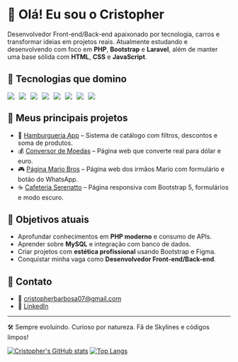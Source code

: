 # 👋 Olá! Eu sou o Cristopher

Desenvolvedor Front-end/Back-end apaixonado por tecnologia, carros e transformar ideias em projetos reais. Atualmente estudando e desenvolvendo com foco em **PHP**, **Bootstrap** e **Laravel**, além de manter uma base sólida com **HTML**, **CSS** e **JavaScript**.

## 🚀 Tecnologias que domino

<div style="display: flex; gap: 10px; flex-wrap: wrap;">
  <img src="https://img.shields.io/badge/HTML5-E34F26?style=flat&logo=html5&logoColor=white"/>
  <img src="https://img.shields.io/badge/CSS3-1572B6?style=flat&logo=css3&logoColor=white"/>
  <img src="https://img.shields.io/badge/JavaScript-F7DF1E?style=flat&logo=javascript&logoColor=black"/>
  <img src="https://img.shields.io/badge/PHP-777BB4?style=flat&logo=php&logoColor=white"/>
  <img src="https://img.shields.io/badge/Bootstrap-7952B3?style=flat&logo=bootstrap&logoColor=white"/>
  <img src="https://img.shields.io/badge/Figma-F24E1E?style=flat&logo=figma&logoColor=white"/>
  <img src="https://img.shields.io/badge/Git-F05032?style=flat&logo=git&logoColor=white"/>
  <img src="https://img.shields.io/badge/GitHub-181717?style=flat&logo=github&logoColor=white"/>
</div>

## 📂 Meus principais projetos

- 🍔 [Hamburgueria App](https://cristopherbarbosa.github.io/Dev---Burger/) – Sistema de catálogo com filtros, descontos e soma de produtos.
- 💰 [Conversor de Moedas](https://cristopherbarbosa.github.io/Conversor-Moedas/) – Página web que converte real para dólar e euro.
- 🎮 [Página Mario Bros](https://cristopherbarbosa.github.io/Projeto-Mario-Bros/) – Página web dos irmãos Mario com formulário e botão do WhatsApp.
- ☕ [Cafeteria Serenatto](https://cristopherbarbosa.github.io/Bootstrap-5/) – Página responsiva com Bootstrap 5, formulários e modo escuro.

## 🎯 Objetivos atuais

- Aprofundar conhecimentos em **PHP moderno** e consumo de APIs.
- Aprender sobre **MySQL** e integração com banco de dados.
- Criar projetos com **estética profissional** usando Bootstrap e Figma.
- Conquistar minha vaga como **Desenvolvedor Front-end/Back-end**.

## 💼 Contato

- 📧 cristopherbarbosa07@gmail.com 
- 💼 [LinkedIn](https://www.linkedin.com/in/cristopher-barbosa/)  

---

🛠️ Sempre evoluindo. Curioso por natureza. Fã de Skylines e códigos limpos!

[![Cristopher's GitHub stats](https://github-readme-stats.vercel.app/api?username=CristopherBarbosa)](https://github.com/anuraghazra/github-readme-stats) [![Top Langs](https://github-readme-stats.vercel.app/api/top-langs/?username=CristopherBarbosa)](https://github.com/anuraghazra/github-readme-stats)

